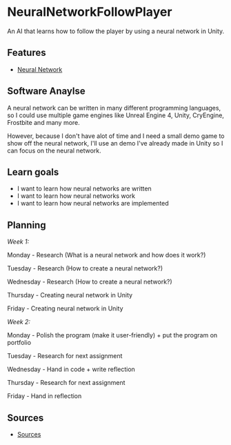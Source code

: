 # NeuralNetworkFollowPlayer
An AI that learns how to follow the player by using a neural network in Unity.

## Features
- [Neural Network](https://github.com/wesleycats/151018-NNFollowPlayer/blob/master/MachineLearning/Assets/Scripts/NeuralNetwork/NeuralNetwork.cs)

## Software Anaylse
A neural network can be written in many different programming languages, so I could use multiple game engines like Unreal Engine 4, Unity, CryEngine, Frostbite and many more. 

However, because I don't have alot of time and I need a small demo game to show off the neural network, I'll use an demo I've already made in Unity so I can focus on the neural network.

## Learn goals 
- I want to learn how neural networks are written
- I want to learn how neural networks work
- I want to learn how neural networks are implemented

## Planning 
*Week 1:*

Monday - Research (What is a neural network and how does it work?)

Tuesday - Research (How to create a neural network?)

Wednesday - Research (How to create a neural network?)

Thursday - Creating neural network in Unity

Friday - Creating neural network in Unity

*Week 2:*

Monday - Polish the program (make it user-friendly) + put the program on portfolio

Tuesday - Research for next assignment

Wednesday - Hand in code + write reflection

Thursday - Research for next assignment

Friday - Hand in reflection

## Sources
- [Sources](https://www.youtube.com/watch?v=Yq0SfuiOVYE)

